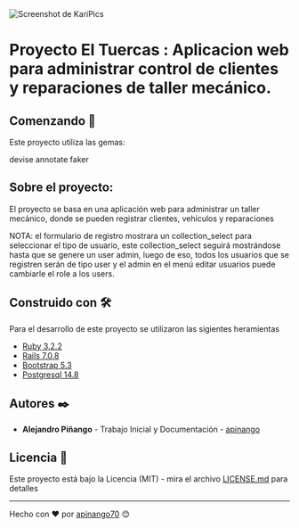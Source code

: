 <img src="Screenshot_KariPics20.jpg" alt="Screenshot de KariPics"> 

# Proyecto El Tuercas : Aplicacion web para administrar control de clientes y reparaciones de taller mecánico.


## Comenzando 🚀

Este proyecto utiliza las gemas:

devise
annotate
faker

## Sobre el proyecto:

El proyecto se basa en una aplicación web para administrar un taller mecánico, donde se pueden registrar clientes, vehículos y reparaciones

NOTA: el formulario de registro mostrara un collection_select para seleccionar el tipo de usuario, este collection_select seguirá mostrándose hasta que se genere un user admin, luego de eso, todos los usuarios que se registren serán de tipo user y el admin en el menú editar usuarios puede cambiarle el role a los users.

## Construido con 🛠️

Para el desarrollo de este proyecto se utilizaron las sigientes heramientas

* [Ruby 3.2.2](https://www.ruby-lang.org/es/)
* [Rails 7.0.8](https://rubyonrails.org/)
* [Bootstrap 5.3](https://getbootstrap.com/docs/5.3/getting-started/download/)
* [Postgresql 14.8](https://www.postgresql.org/)

## Autores ✒️

* **Alejandro Piñango** - Trabajo Inicial y Documentación - [apinango](https://github.com/apinango70)

## Licencia 📄

Este proyecto está bajo la Licencia (MIT) - mira el archivo [LICENSE.md](LICENSE.md) para detalles

---

Hecho con ❤️ por [apinango70](https://github.com/apinango70) 😊
